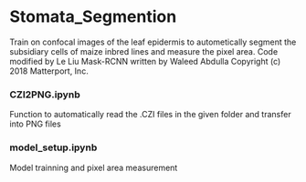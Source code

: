 # Stomata_Segmention
Train on confocal images of the leaf epidermis to autometically segment the subsidiary cells of maize inbred lines and measure the pixel area.
Code modified by Le Liu
Mask-RCNN written by Waleed Abdulla
Copyright (c) 2018 Matterport, Inc.

### CZI2PNG.ipynb
Function to automatically read the .CZI files in the given folder and transfer into PNG files

### model_setup.ipynb
Model trainning and pixel area measurement


